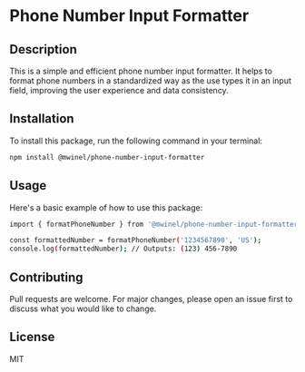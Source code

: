# Phone Number Input Formatter

## Description

This is a simple and efficient phone number input formatter. It helps to format phone numbers in a standardized way as the use types it in an input field, improving the user experience and data consistency.

## Installation

To install this package, run the following command in your terminal:

```bash
npm install @mwinel/phone-number-input-formatter
```

## Usage

Here's a basic example of how to use this package:

```bash
import { formatPhoneNumber } from '@mwinel/phone-number-input-formatter';

const formattedNumber = formatPhoneNumber('1234567890', 'US');
console.log(formattedNumber); // Outputs: (123) 456-7890
```

## Contributing

Pull requests are welcome. For major changes, please open an issue first to discuss what you would like to change.

## License

MIT